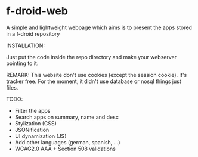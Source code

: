 f-droid-web
===========

A simple and lightweight webpage which aims is to present the apps stored in a f-droid repository

INSTALLATION:

Just put the code inside the repo directory and make your webserver pointing to it.


REMARK:
This website don't use cookies (except the session cookie). It's tracker free.
For the moment, it didn't use database or nosql things just files.

TODO:

* Filter the apps
* Search apps on summary, name and desc
* Stylization (CSS)
* JSONification 
* UI dynamization (JS)
* Add other languages (german, spanish, ...)
* WCAG2.0 AAA + Section 508 validations

